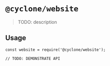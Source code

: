 # `@cyclone/website`

> TODO: description

## Usage

```
const website = require('@cyclone/website');

// TODO: DEMONSTRATE API
```
